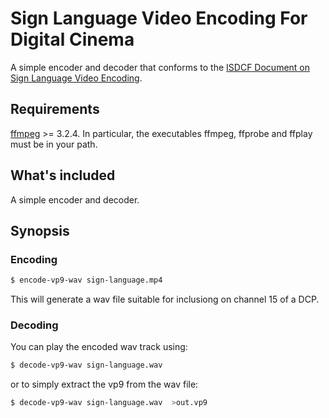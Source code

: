 # Sign Language Video Encoding For Digital Cinema

A simple encoder and decoder that conforms to the [ISDCF Document on Sign Language Video Encoding](http://isdcf.com/papers/ISDCF-Doc13-Sign-Language-Video-Encoding-for-Digital-Cinema.pdf).

## Requirements
[ffmpeg](https://www.ffmpeg.org) >= 3.2.4. In particular, the executables ffmpeg, ffprobe and ffplay must be in your path.

## What's included

A simple encoder and decoder.

## Synopsis

### Encoding

```bash
$ encode-vp9-wav sign-language.mp4
```

This will generate a wav file suitable for inclusiong on channel 15 of a DCP.

### Decoding

You can play the encoded wav track using:

```bash
$ decode-vp9-wav sign-language.wav
```

or to simply extract the vp9 from the wav file:

```bash
$ decode-vp9-wav sign-language.wav  >out.vp9
```
